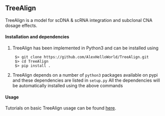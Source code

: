 TreeAlign 
--------

TreeAlign is a model for scDNA & scRNA integration and subclonal CNA dosage effects.

#### Installation and dependencies
1. TreeAlign has been implemented in Python3 and can be installed using

        $> git clone https://github.com/AlexHelloWorld/TreeAlign.git
        $> cd TreeAlign
        $> pip install .

2. TreeAlign depends on a number of `python3` packages available on pypi and these dependencies are listed in `setup.py`
All the dependencies will be automatically installed using the above commands

#### Usage

Tutorials on basic TreeAlign usage can be found [here](https://github.com/AlexHelloWorld/TreeAlign/tree/master/notebooks).


